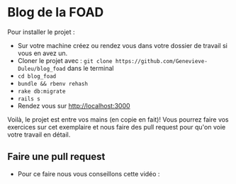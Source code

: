 # Blog de la FOAD

Pour installer le projet :

- Sur votre machine créez ou rendez vous dans votre dossier de travail si vous en avez un.
- Cloner le projet avec : `git clone https://github.com/Genevieve-Duleu/blog_foad` dans le terminal
- `cd blog_foad`
- `bundle && rbenv rehash`
- `rake db:migrate`
- `rails s`
- Rendez vous sur <http://localhost:3000>

Voilà, le projet est entre vos mains (en copie en fait)!
Vous pourrez faire vos exercices sur cet exemplaire et nous faire des pull request pour qu'on voie votre travail en détail.

## Faire une pull request

- Pour ce faire nous vous conseillons cette vidéo :
